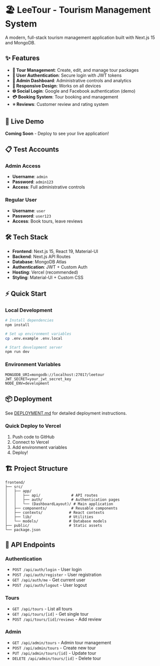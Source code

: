 # 🏖️ LeeTour - Tourism Management System

A modern, full-stack tourism management application built with Next.js 15 and MongoDB.

## ✨ Features

- **🎯 Tour Management**: Create, edit, and manage tour packages
- **👥 User Authentication**: Secure login with JWT tokens
- **🔐 Admin Dashboard**: Administrative controls and analytics
- **📱 Responsive Design**: Works on all devices
- **🌐 Social Login**: Google and Facebook authentication (demo)
- **💳 Booking System**: Tour booking and management
- **⭐ Reviews**: Customer review and rating system

## 🚀 Live Demo

**Coming Soon** - Deploy to see your live application!

## 📋 Test Accounts

### Admin Access
- **Username**: `admin`
- **Password**: `admin123`
- **Access**: Full administrative controls

### Regular User
- **Username**: `user`
- **Password**: `user123`
- **Access**: Book tours, leave reviews

## 🛠️ Tech Stack

- **Frontend**: Next.js 15, React 19, Material-UI
- **Backend**: Next.js API Routes
- **Database**: MongoDB Atlas
- **Authentication**: JWT + Custom Auth
- **Hosting**: Vercel (recommended)
- **Styling**: Material-UI + Custom CSS

## ⚡ Quick Start

### Local Development
```bash
# Install dependencies
npm install

# Set up environment variables
cp .env.example .env.local

# Start development server
npm run dev
```

### Environment Variables
```env
MONGODB_URI=mongodb://localhost:27017/leetour
JWT_SECRET=your_jwt_secret_key
NODE_ENV=development
```

## 📦 Deployment

See [DEPLOYMENT.md](./DEPLOYMENT.md) for detailed deployment instructions.

### Quick Deploy to Vercel
1. Push code to GitHub
2. Connect to Vercel
3. Add environment variables
4. Deploy!

## 🏗️ Project Structure

```
frontend/
├── src/
│   ├── app/
│   │   ├── api/              # API routes
│   │   ├── auth/             # Authentication pages
│   │   └── (DashboardLayout)/ # Main application
│   ├── components/           # Reusable components
│   ├── contexts/            # React contexts
│   ├── lib/                 # Utilities
│   └── models/              # Database models
├── public/                  # Static assets
└── package.json
```

## 🔧 API Endpoints

### Authentication
- `POST /api/auth/login` - User login
- `POST /api/auth/register` - User registration
- `GET /api/auth/me` - Get current user
- `POST /api/auth/logout` - User logout

### Tours
- `GET /api/tours` - List all tours
- `GET /api/tours/[id]` - Get single tour
- `POST /api/tours/[id]/reviews` - Add review

### Admin
- `GET /api/admin/tours` - Admin tour management
- `POST /api/admin/tours` - Create new tour
- `PUT /api/admin/tours/[id]` - Update tour
- `DELETE /api/admin/tours/[id]` - Delete tour
